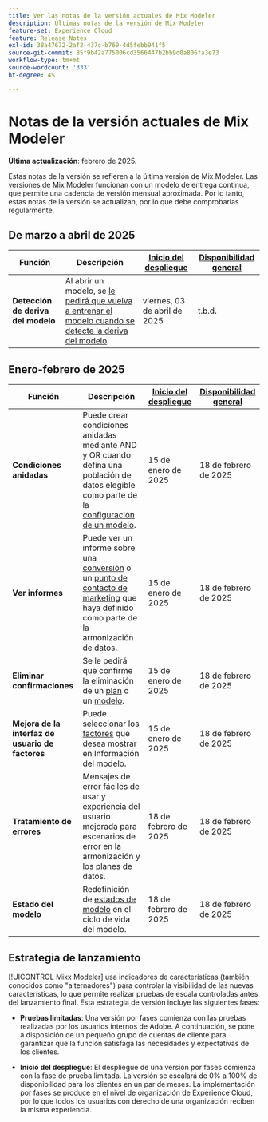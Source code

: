 ```yaml
---
title: Ver las notas de la versión actuales de Mix Modeler
description: Últimas notas de la versión de Mix Modeler
feature-set: Experience Cloud
feature: Release Notes
exl-id: 38a47672-2af2-437c-b769-4d5febb941f5
source-git-commit: 85f9b42a775006cd3566447b2bb9d0a806fa3e73
workflow-type: tm+mt
source-wordcount: '333'
ht-degree: 4%

---
```


# Notas de la versión actuales de Mix Modeler

**Última actualización**: febrero de 2025.

Estas notas de la versión se refieren a la última versión de Mix Modeler. Las versiones de Mix Modeler funcionan con un modelo de entrega continua, que permite una cadencia de versión mensual aproximada. Por lo tanto, estas notas de la versión se actualizan, por lo que debe comprobarlas regularmente.

## De marzo a abril de 2025

| Función | Descripción | [Inicio del despliegue](#release-strategy) | [Disponibilidad general](#release-strategy) |
|---|---|---|---|
| **Detección de deriva del modelo** | Al abrir un modelo, se [le pedirá que vuelva a entrenar el modelo cuando se detecte la deriva del modelo](/help/models/insights.md#model-drift). | viernes, 03 de abril de 2025 | t.b.d. |


## Enero-febrero de 2025

| Función | Descripción | [Inicio del despliegue](#release-strategy) | [Disponibilidad general](#release-strategy) |
|---|---|---|---|
| **Condiciones anidadas** | Puede crear condiciones anidadas mediante AND y OR cuando defina una población de datos elegible como parte de la [configuración de un modelo](/help/models/build.md#configure). | 15 de enero de 2025 | 18 de febrero de 2025 |
| **Ver informes** | Puede ver un informe sobre una [conversión](/help/harmonize-data/conversions.md#view-report) o un [punto de contacto de marketing](/help/harmonize-data/marketing-touchpoints.md#view-report) que haya definido como parte de la armonización de datos. | 15 de enero de 2025 | 18 de febrero de 2025 |
| **Eliminar confirmaciones** | Se le pedirá que confirme la eliminación de un [plan](/help/plans/overview.md#delete-plans) o un [modelo](/help/models/overview.md#delete-models). | 15 de enero de 2025 | 18 de febrero de 2025 |
| **Mejora de la interfaz de usuario de factores** | Puede seleccionar los [factores](/help/models/insights.md#factors-beta) que desea mostrar en Información del modelo. | 15 de enero de 2025 | 18 de febrero de 2025 |
| **Tratamiento de errores** | Mensajes de error fáciles de usar y experiencia del usuario mejorada para escenarios de error en la armonización y los planes de datos. | 18 de febrero de 2025 | 18 de febrero de 2025 |
| **Estado del modelo** | Redefinición de [estados de modelo](/help/models/overview.md#manage-models) en el ciclo de vida del modelo. | 18 de febrero de 2025 | 18 de febrero de 2025 |


## Estrategia de lanzamiento

[!UICONTROL Mixx Modeler] usa indicadores de características (también conocidos como &quot;alternadores&quot;) para controlar la visibilidad de las nuevas características, lo que permite realizar pruebas de escala controladas antes del lanzamiento final. Esta estrategia de versión incluye las siguientes fases:

* **Pruebas limitadas**: Una versión por fases comienza con las pruebas realizadas por los usuarios internos de Adobe. A continuación, se pone a disposición de un pequeño grupo de cuentas de cliente para garantizar que la función satisfaga las necesidades y expectativas de los clientes.

* **Inicio del despliegue**: El despliegue de una versión por fases comienza con la fase de prueba limitada. La versión se escalará de 0% a 100% de disponibilidad para los clientes en un par de meses. La implementación por fases se produce en el nivel de organización de Experience Cloud, por lo que todos los usuarios con derecho de una organización reciben la misma experiencia.
